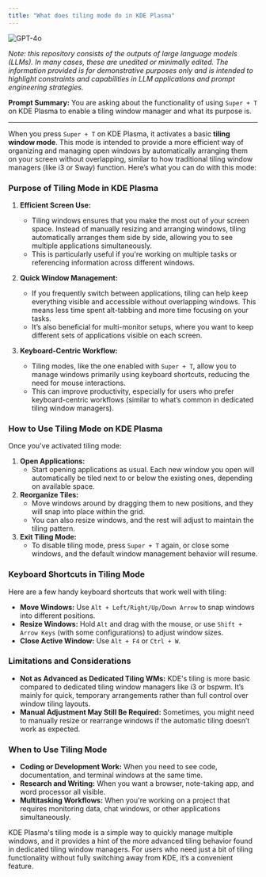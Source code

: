 ```yaml
---
title: "What does tiling mode do in KDE Plasma"
---
```

![GPT-4o](https://img.shields.io/badge/GPT--4o-3333FF?style=for-the-badge&logo=openai&logoColor=white)



*Note: this repository consists of the outputs of large language models (LLMs). In many cases, these are unedited or minimally edited. The information provided is for demonstrative purposes only and is intended to highlight constraints and capabilities in LLM applications and prompt engineering strategies.*


**Prompt Summary:** You are asking about the functionality of using `Super + T` on KDE Plasma to enable a tiling window manager and what its purpose is.

---

When you press `Super + T` on KDE Plasma, it activates a basic **tiling window mode**. This mode is intended to provide a more efficient way of organizing and managing open windows by automatically arranging them on your screen without overlapping, similar to how traditional tiling window managers (like i3 or Sway) function. Here’s what you can do with this mode:

### **Purpose of Tiling Mode in KDE Plasma**
1. **Efficient Screen Use:**
   - Tiling windows ensures that you make the most out of your screen space. Instead of manually resizing and arranging windows, tiling automatically arranges them side by side, allowing you to see multiple applications simultaneously.
   - This is particularly useful if you're working on multiple tasks or referencing information across different windows.

2. **Quick Window Management:**
   - If you frequently switch between applications, tiling can help keep everything visible and accessible without overlapping windows. This means less time spent alt-tabbing and more time focusing on your tasks.
   - It’s also beneficial for multi-monitor setups, where you want to keep different sets of applications visible on each screen.

3. **Keyboard-Centric Workflow:**
   - Tiling modes, like the one enabled with `Super + T`, allow you to manage windows primarily using keyboard shortcuts, reducing the need for mouse interactions.
   - This can improve productivity, especially for users who prefer keyboard-centric workflows (similar to what’s common in dedicated tiling window managers).

### **How to Use Tiling Mode on KDE Plasma**
Once you've activated tiling mode:
1. **Open Applications:**
   - Start opening applications as usual. Each new window you open will automatically be tiled next to or below the existing ones, depending on available space.
2. **Reorganize Tiles:**
   - Move windows around by dragging them to new positions, and they will snap into place within the grid.
   - You can also resize windows, and the rest will adjust to maintain the tiling pattern.
3. **Exit Tiling Mode:**
   - To disable tiling mode, press `Super + T` again, or close some windows, and the default window management behavior will resume.

### **Keyboard Shortcuts in Tiling Mode**
Here are a few handy keyboard shortcuts that work well with tiling:
- **Move Windows:** Use `Alt + Left/Right/Up/Down Arrow` to snap windows into different positions.
- **Resize Windows:** Hold `Alt` and drag with the mouse, or use `Shift + Arrow Keys` (with some configurations) to adjust window sizes.
- **Close Active Window:** Use `Alt + F4` or `Ctrl + W`.

### **Limitations and Considerations**
- **Not as Advanced as Dedicated Tiling WMs:** KDE's tiling is more basic compared to dedicated tiling window managers like i3 or bspwm. It’s mainly for quick, temporary arrangements rather than full control over window tiling layouts.
- **Manual Adjustment May Still Be Required:** Sometimes, you might need to manually resize or rearrange windows if the automatic tiling doesn’t work as expected.

### **When to Use Tiling Mode**
- **Coding or Development Work:** When you need to see code, documentation, and terminal windows at the same time.
- **Research and Writing:** When you want a browser, note-taking app, and word processor all visible.
- **Multitasking Workflows:** When you're working on a project that requires monitoring data, chat windows, or other applications simultaneously.

KDE Plasma's tiling mode is a simple way to quickly manage multiple windows, and it provides a hint of the more advanced tiling behavior found in dedicated tiling window managers. For users who need just a bit of tiling functionality without fully switching away from KDE, it’s a convenient feature.